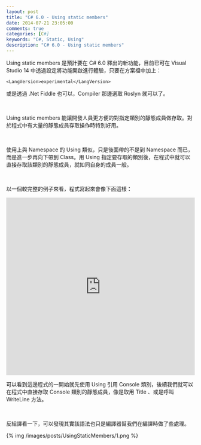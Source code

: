 ```yaml
---
layout: post
title: "C# 6.0 - Using static members"
date: 2014-07-21 23:05:00
comments: true
categories: [C#]
keywords: "C#, Static, Using"
description: "C# 6.0 - Using static members"
---
```


Using static members 是預計要在 C# 6.0 釋出的新功能，目前已可在 Visual Studio 14 中透過設定將功能開啟進行體驗，只要在方案檔中加上： 

<!-- More -->

    <LangVersion>experimental</LangVersion>
 

或是透過 .Net Fiddle 也可以，Compiler 那邊選取 Roslyn 就可以了。  

<br/>

Using static members 能讓開發人員更方便的對指定類別的靜態成員做存取。對於程式中有大量的靜態成員存取操作時特別好用。    

<br/>

使用上與 Namespace 的 Using 類似，只是後面帶的不是到 Namespace 而已，而是進一步再向下帶到 Class。用 Using 指定要存取的類別後，在程式中就可以直接存取該類別的靜態成員，就如同自身的成員一般。  

<br/>

以一個較完整的例子來看，程式寫起來會像下面這樣：  

<iframe width="100%" height="475" src="https://dotnetfiddle.net/Widget/5BMb2R" frameborder="0"></iframe>  

<br/>

可以看到這邊程式的一開始就先使用 Using 引用 Console 類別，後續我們就可以在程式中直接存取 Console 類別的靜態成員，像是取用 Title 、或是呼叫 WriteLine 方法。  

<br/>

反組譯看一下，可以發現其實該語法也只是編譯器幫我們在編譯時做了些處理。  

{% img /images/posts/UsingStaticMembers/1.png %}
